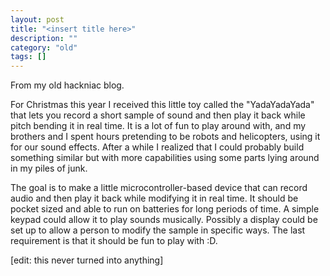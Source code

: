 ```yaml
---
layout: post
title: "<insert title here>"
description: ""
category: "old"
tags: []
---
```



From my old hackniac blog.

For Christmas this year I received this little toy called the "YadaYadaYada" that lets you record a short sample of sound and then play it back while pitch bending it in real time. It is a lot of fun to play around with, and my brothers and I spent hours pretending to be robots and helicopters, using it for our sound effects. After a while I realized that I could probably build something similar but with more capabilities using some parts lying around in my piles of junk.

The goal is to make a little microcontroller-based device that can record audio and then play it back while modifying it in real time. It should be pocket sized and able to run on batteries for long periods of time. A simple keypad could allow it to play sounds musically. Possibly a display could be set up to allow a person to modify the sample in specific ways. The last requirement is that it should be fun to play with :D.

[edit: this never turned into anything]
